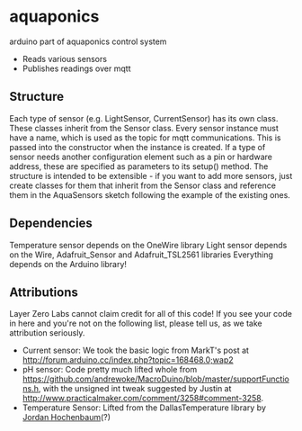 aquaponics
==========

arduino part of aquaponics control system

* Reads various sensors
* Publishes readings over mqtt

## Structure

Each type of sensor (e.g. LightSensor, CurrentSensor) has its own class. These classes inherit from the Sensor class.
Every sensor instance must have a name, which is used as the topic for mqtt communications. This is passed into the constructor when the instance is created.
If a type of sensor needs another configuration element such as a pin or hardware address, these are specified as parameters to its setup() method.
The structure is intended to be extensible - if you want to add more sensors, just create classes for them that inherit from the Sensor class and reference them in the AquaSensors sketch following the example of the existing ones.

## Dependencies

Temperature sensor depends on the OneWire library
Light sensor depends on the Wire, Adafruit_Sensor and Adafruit_TSL2561 libraries
Everything depends on the Arduino library!


## Attributions

Layer Zero Labs cannot claim credit for all of this code!
If you see your code in here and you're not on the following list, please tell us, as we take attribution seriously.

* Current sensor: We took the basic logic from MarkT's post at http://forum.arduino.cc/index.php?topic=168468.0;wap2
* pH sensor: Code pretty much lifted whole from https://github.com/andrewoke/MacroDuino/blob/master/supportFunctions.h, with the unsigned int tweak suggested by Justin at http://www.practicalmaker.com/comment/3258#comment-3258.
* Temperature Sensor: Lifted from the DallasTemperature library by [Jordan Hochenbaum](http://jordanhochenbaum.com/)(?)  




